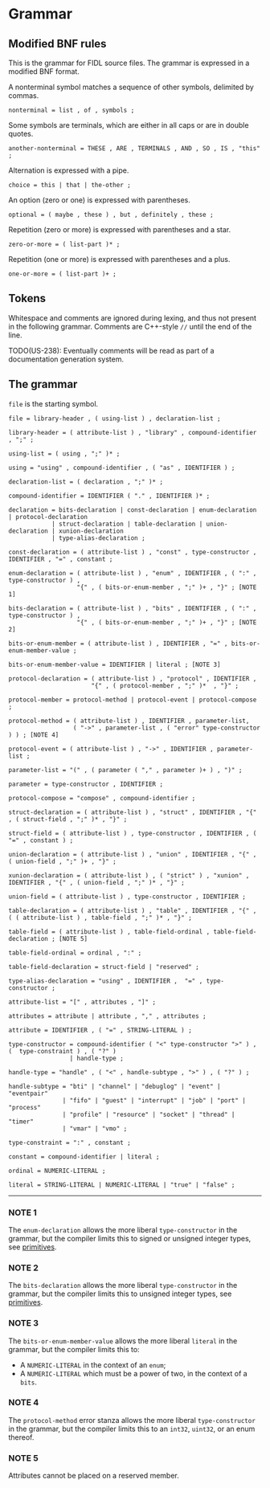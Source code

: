 # Grammar

## Modified BNF rules

This is the grammar for FIDL source files. The grammar is expressed in
a modified BNF format.

A nonterminal symbol matches a sequence of other symbols, delimited by
commas.

```
nonterminal = list , of , symbols ;
```

Some symbols are terminals, which are either in all caps or are in
double quotes.

```
another-nonterminal = THESE , ARE , TERMINALS , AND , SO , IS , "this" ;
```

Alternation is expressed with a pipe.

```
choice = this | that | the-other ;
```

An option (zero or one) is expressed with parentheses.

```
optional = ( maybe , these ) , but , definitely , these ;
```

Repetition (zero or more) is expressed with parentheses and a star.

```
zero-or-more = ( list-part )* ;
```

Repetition (one or more) is expressed with parentheses and a plus.

```
one-or-more = ( list-part )+ ;

```

## Tokens

Whitespace and comments are ignored during lexing, and thus not
present in the following grammar. Comments are C++-style `//` until
the end of the line.

TODO(US-238): Eventually comments will be read as part of a
documentation generation system.

## The grammar

`file` is the starting symbol.

```
file = library-header , ( using-list ) , declaration-list ;

library-header = ( attribute-list ) , "library" , compound-identifier , ";" ;

using-list = ( using , ";" )* ;

using = "using" , compound-identifier , ( "as" , IDENTIFIER ) ;

declaration-list = ( declaration , ";" )* ;

compound-identifier = IDENTIFIER ( "." , IDENTIFIER )* ;

declaration = bits-declaration | const-declaration | enum-declaration | protocol-declaration
            | struct-declaration | table-declaration | union-declaration | xunion-declaration
            | type-alias-declaration ;

const-declaration = ( attribute-list ) , "const" , type-constructor , IDENTIFIER , "=" , constant ;

enum-declaration = ( attribute-list ) , "enum" , IDENTIFIER , ( ":" , type-constructor ) ,
                   "{" , ( bits-or-enum-member , ";" )+ , "}" ; [NOTE 1]

bits-declaration = ( attribute-list ) , "bits" , IDENTIFIER , ( ":" , type-constructor ) ,
                   "{" , ( bits-or-enum-member , ";" )+ , "}" ; [NOTE 2]

bits-or-enum-member = ( attribute-list ) , IDENTIFIER , "=" , bits-or-enum-member-value ;

bits-or-enum-member-value = IDENTIFIER | literal ; [NOTE 3]

protocol-declaration = ( attribute-list ) , "protocol" , IDENTIFIER ,
                       "{" , ( protocol-member , ";" )*  , "}" ;

protocol-member = protocol-method | protocol-event | protocol-compose ;

protocol-method = ( attribute-list ) , IDENTIFIER , parameter-list,
                  ( "->" , parameter-list , ( "error" type-constructor ) ) ; [NOTE 4]

protocol-event = ( attribute-list ) , "->" , IDENTIFIER , parameter-list ;

parameter-list = "(" , ( parameter ( "," , parameter )+ ) , ")" ;

parameter = type-constructor , IDENTIFIER ;

protocol-compose = "compose" , compound-identifier ;

struct-declaration = ( attribute-list ) , "struct" , IDENTIFIER , "{" , ( struct-field , ";" )* , "}" ;

struct-field = ( attribute-list ) , type-constructor , IDENTIFIER , ( "=" , constant ) ;

union-declaration = ( attribute-list ) , "union" , IDENTIFIER , "{" , ( union-field , ";" )+ , "}" ;

xunion-declaration = ( attribute-list ) , ( "strict" ) , "xunion" , IDENTIFIER , "{" , ( union-field , ";" )* , "}" ;

union-field = ( attribute-list ) , type-constructor , IDENTIFIER ;

table-declaration = ( attribute-list ) , "table" , IDENTIFIER , "{" , ( ( attribute-list ) , table-field , ";" )* , "}" ;

table-field = ( attribute-list ) , table-field-ordinal , table-field-declaration ; [NOTE 5]

table-field-ordinal = ordinal , ":" ;

table-field-declaration = struct-field | "reserved" ;

type-alias-declaration = "using" , IDENTIFIER ,  "=" , type-constructor ;

attribute-list = "[" , attributes , "]" ;

attributes = attribute | attribute , "," , attributes ;

attribute = IDENTIFIER , ( "=" , STRING-LITERAL ) ;

type-constructor = compound-identifier ( "<" type-constructor ">" ) , (  type-constraint ) , ( "?" )
                 | handle-type ;

handle-type = "handle" , ( "<" , handle-subtype , ">" ) , ( "?" ) ;

handle-subtype = "bti" | "channel" | "debuglog" | "event" | "eventpair"
               | "fifo" | "guest" | "interrupt" | "job" | "port" | "process"
               | "profile" | "resource" | "socket" | "thread" | "timer"
               | "vmar" | "vmo" ;

type-constraint = ":" , constant ;

constant = compound-identifier | literal ;

ordinal = NUMERIC-LITERAL ;

literal = STRING-LITERAL | NUMERIC-LITERAL | "true" | "false" ;
```

----------

### NOTE 1
The `enum-declaration` allows the more liberal `type-constructor` in the
grammar, but the compiler limits this to signed or unsigned integer types,
see [primitives].

### NOTE 2
The `bits-declaration` allows the more liberal `type-constructor` in the grammar, but the compiler
limits this to unsigned integer types, see [primitives].

### NOTE 3
The `bits-or-enum-member-value` allows the more liberal `literal` in the grammar, but the compiler limits this to:
* A `NUMERIC-LITERAL` in the context of an `enum`;
* A `NUMERIC-LITERAL` which must be a power of two, in the context of a `bits`.

### NOTE 4
The `protocol-method` error stanza allows the more liberal `type-constructor`
in the grammar, but the compiler limits this to an `int32`, `uint32`, or
an enum thereof.

### NOTE 5
Attributes cannot be placed on a reserved member.

<!-- xrefs -->
[primitives]: /docs/development/languages/fidl/reference/language.md#primitives

